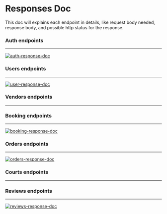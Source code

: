 # Responses Doc

This doc will explains each endpoint in details, like request body needed, response body, and possible http status for the response.

### Auth endpoints

---

[![auth-response-doc](https://img.shields.io/badge/visit-auth--response--doc-green)](https://github.com/bryanfks-dev/Courtly-Service/blob/main/docs/AUTH_RESPONSE.md)

### Users endpoints

---

[![user-response-doc](https://img.shields.io/badge/visit-user--response--doc-red)](https://github.com/bryanfks-dev/Courtly-Service/blob/main/docs/USER_RESPONSE.md)

### Vendors endpoints

---

### Booking endpoints

---

[![booking-response-doc](https://img.shields.io/badge/visit-booking--response--doc-purple)](https://github.com/bryanfks-dev/Courtly-Service/blob/main/docs/BOOKING_RESPONSE.md)

### Orders endpoints

---

[![orders-response-doc](https://img.shields.io/badge/visit-orders--response--doc-pinkW)](https://github.com/bryanfks-dev/Courtly-Service/blob/main/docs/ORDERS_RESPONSE.md)

### Courts endpoints

---

### Reviews endpoints

---

[![reviews-response-doc](https://img.shields.io/badge/visit-reviews--response--doc-yellow)](https://github.com/bryanfks-dev/Courtly-Service/blob/main/docs/REVIEWS_RESPONSE.md)
